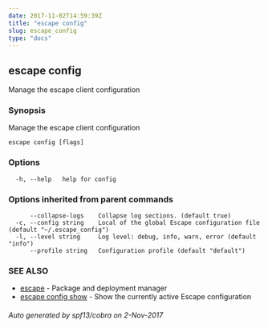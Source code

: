 ```yaml
---
date: 2017-11-02T14:59:39Z
title: "escape config"
slug: escape_config
type: "docs"
---
```

## escape config

Manage the escape client configuration

### Synopsis


Manage the escape client configuration

```
escape config [flags]
```

### Options

```
  -h, --help   help for config
```

### Options inherited from parent commands

```
      --collapse-logs    Collapse log sections. (default true)
  -c, --config string    Local of the global Escape configuration file (default "~/.escape_config")
  -l, --level string     Log level: debug, info, warn, error (default "info")
      --profile string   Configuration profile (default "default")
```

### SEE ALSO
* [escape](../escape/)	 - Package and deployment manager
* [escape config show](../escape_config_show/)	 - Show the currently active Escape configuration

###### Auto generated by spf13/cobra on 2-Nov-2017
